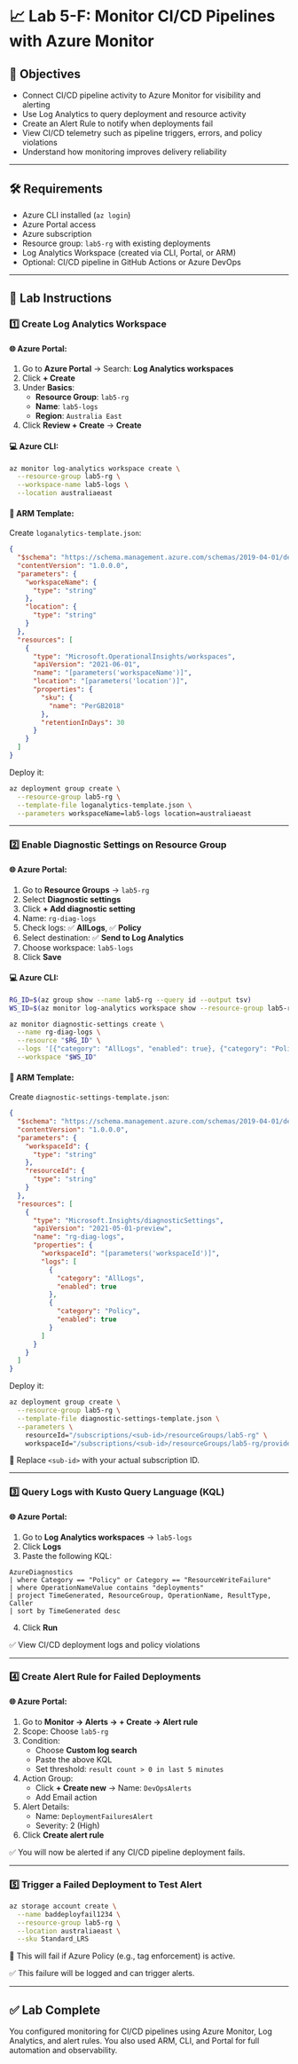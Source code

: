 # 📈 Lab 5-F: Monitor CI/CD Pipelines with Azure Monitor

## 🎯 Objectives

- Connect CI/CD pipeline activity to Azure Monitor for visibility and alerting
- Use Log Analytics to query deployment and resource activity
- Create an Alert Rule to notify when deployments fail
- View CI/CD telemetry such as pipeline triggers, errors, and policy violations
- Understand how monitoring improves delivery reliability

---

## 🛠️ Requirements

- Azure CLI installed (`az login`)
- Azure Portal access
- Azure subscription
- Resource group: `lab5-rg` with existing deployments
- Log Analytics Workspace (created via CLI, Portal, or ARM)
- Optional: CI/CD pipeline in GitHub Actions or Azure DevOps

---

## 👣 Lab Instructions

### 1️⃣ Create Log Analytics Workspace

#### 🌐 Azure Portal:

1. Go to **Azure Portal** → Search: **Log Analytics workspaces**
2. Click **+ Create**
3. Under **Basics**:
   - **Resource Group**: `lab5-rg`
   - **Name**: `lab5-logs`
   - **Region**: `Australia East`
4. Click **Review + Create** → **Create**

#### 💻 Azure CLI:

```bash
az monitor log-analytics workspace create \
  --resource-group lab5-rg \
  --workspace-name lab5-logs \
  --location australiaeast
```

#### 🧱 ARM Template:

Create `loganalytics-template.json`:

```json
{
  "$schema": "https://schema.management.azure.com/schemas/2019-04-01/deploymentTemplate.json#",
  "contentVersion": "1.0.0.0",
  "parameters": {
    "workspaceName": {
      "type": "string"
    },
    "location": {
      "type": "string"
    }
  },
  "resources": [
    {
      "type": "Microsoft.OperationalInsights/workspaces",
      "apiVersion": "2021-06-01",
      "name": "[parameters('workspaceName')]",
      "location": "[parameters('location')]",
      "properties": {
        "sku": {
          "name": "PerGB2018"
        },
        "retentionInDays": 30
      }
    }
  ]
}
```

Deploy it:

```bash
az deployment group create \
  --resource-group lab5-rg \
  --template-file loganalytics-template.json \
  --parameters workspaceName=lab5-logs location=australiaeast
```

---

### 2️⃣ Enable Diagnostic Settings on Resource Group

#### 🌐 Azure Portal:

1. Go to **Resource Groups** → `lab5-rg`
2. Select **Diagnostic settings**
3. Click **+ Add diagnostic setting**
4. Name: `rg-diag-logs`
5. Check logs: ✅ **AllLogs**, ✅ **Policy**
6. Select destination: ✅ **Send to Log Analytics**
7. Choose workspace: `lab5-logs`
8. Click **Save**

#### 💻 Azure CLI:

```bash
RG_ID=$(az group show --name lab5-rg --query id --output tsv)
WS_ID=$(az monitor log-analytics workspace show --resource-group lab5-rg --workspace-name lab5-logs --query id --output tsv)

az monitor diagnostic-settings create \
  --name rg-diag-logs \
  --resource "$RG_ID" \
  --logs '[{"category": "AllLogs", "enabled": true}, {"category": "Policy", "enabled": true}]' \
  --workspace "$WS_ID"
```

#### 🧱 ARM Template:

Create `diagnostic-settings-template.json`:

```json
{
  "$schema": "https://schema.management.azure.com/schemas/2019-04-01/deploymentTemplate.json#",
  "contentVersion": "1.0.0.0",
  "parameters": {
    "workspaceId": {
      "type": "string"
    },
    "resourceId": {
      "type": "string"
    }
  },
  "resources": [
    {
      "type": "Microsoft.Insights/diagnosticSettings",
      "apiVersion": "2021-05-01-preview",
      "name": "rg-diag-logs",
      "properties": {
        "workspaceId": "[parameters('workspaceId')]",
        "logs": [
          {
            "category": "AllLogs",
            "enabled": true
          },
          {
            "category": "Policy",
            "enabled": true
          }
        ]
      }
    }
  ]
}
```

Deploy it:

```bash
az deployment group create \
  --resource-group lab5-rg \
  --template-file diagnostic-settings-template.json \
  --parameters \
    resourceId="/subscriptions/<sub-id>/resourceGroups/lab5-rg" \
    workspaceId="/subscriptions/<sub-id>/resourceGroups/lab5-rg/providers/Microsoft.OperationalInsights/workspaces/lab5-logs"
```

🔁 Replace `<sub-id>` with your actual subscription ID.

---

### 3️⃣ Query Logs with Kusto Query Language (KQL)

#### 🌐 Azure Portal:

1. Go to **Log Analytics workspaces** → `lab5-logs`
2. Click **Logs**
3. Paste the following KQL:

```kql
AzureDiagnostics
| where Category == "Policy" or Category == "ResourceWriteFailure"
| where OperationNameValue contains "deployments"
| project TimeGenerated, ResourceGroup, OperationName, ResultType, Caller
| sort by TimeGenerated desc
```

4. Click **Run**

✅ View CI/CD deployment logs and policy violations

---

### 4️⃣ Create Alert Rule for Failed Deployments

#### 🌐 Azure Portal:

1. Go to **Monitor → Alerts → + Create → Alert rule**
2. Scope: Choose `lab5-rg`
3. Condition:
   - Choose **Custom log search**
   - Paste the above KQL
   - Set threshold: `result count > 0 in last 5 minutes`
4. Action Group:
   - Click **+ Create new** → Name: `DevOpsAlerts`
   - Add Email action
5. Alert Details:
   - Name: `DeploymentFailuresAlert`
   - Severity: 2 (High)
6. Click **Create alert rule**

✅ You will now be alerted if any CI/CD pipeline deployment fails.

---

### 5️⃣ Trigger a Failed Deployment to Test Alert

```bash
az storage account create \
  --name baddeployfail1234 \
  --resource-group lab5-rg \
  --location australiaeast \
  --sku Standard_LRS
```

🚫 This will fail if Azure Policy (e.g., tag enforcement) is active.

✅ This failure will be logged and can trigger alerts.

---

## ✅ Lab Complete

You configured monitoring for CI/CD pipelines using Azure Monitor, Log Analytics, and alert rules. You also used ARM, CLI, and Portal for full automation and observability.

